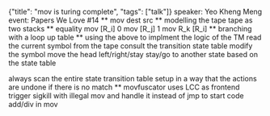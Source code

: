 {"title": "mov is turing complete", "tags": ["talk"]}
speaker: Yeo Kheng Meng
event: Papers We Love #14
** mov dest src
** modelling the tape
tape as two stacks
** equality
mov [R_i] 0
mov [R_j] 1
mov R_k [R_i]
** branching with a loop up table
** using the above to implment the logic of the TM
read the current symbol from the tape
consult the transition state table
modify the symbol
move the head left/right/stay
stay/go to another state based on the state table

always scan the entire state transition table
setup in a way that the actions are undone if there is no match
** movfuscator
uses LCC as frontend
trigger sigkill with illegal mov and handle it instead of jmp to start
code add/div in mov
